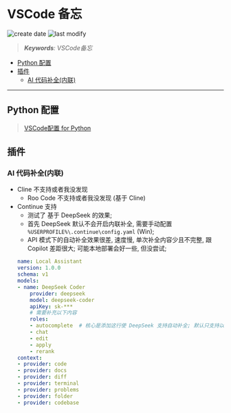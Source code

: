 VSCode 备忘
===
<!--START_SECTION:badge-->

![create date](https://img.shields.io/static/v1?label=create%20date&message=2025-08-08&label_color=gray&color=lightsteelblue&style=flat-square)
![last modify](https://img.shields.io/static/v1?label=last%20modify&message=2025-08-29%2003%3A21%3A55&label_color=gray&color=thistle&style=flat-square)

<!--END_SECTION:badge-->
<!--info
date: 2025-08-08 16:26:03
top: false
draft: false
hidden: false
level: 0
tag: [tool]
-->

> ***Keywords**: VSCode备忘*

<!--START_SECTION:paper_title-->
<!--END_SECTION:paper_title-->

<!--START_SECTION:toc-->
- [Python 配置](#python-配置)
- [插件](#插件)
    - [AI 代码补全(内联)](#ai-代码补全内联)
<!--END_SECTION:toc-->

---

## Python 配置
> [VSCode配置 for Python](VSCode配置-Python.md)

## 插件

### AI 代码补全(内联)

- Cline 不支持或者我没发现
    - Roo Code 不支持或者我没发现 (基于 Cline)
- Continue 支持
    - 测试了 基于 DeepSeek 的效果; 
    - 首先 DeepSeek 默认不会开启内联补全, 需要手动配置 `%USERPROFILE%\.continue\config.yaml` (Win);
    - API 模式下的自动补全效果很差, 速度慢, 单次补全内容少且不完整, 跟 Copilot 差距很大; 可能本地部署会好一些, 但没尝试;
    ```yaml
    name: Local Assistant
    version: 1.0.0
    schema: v1
    models:
    - name: DeepSeek Coder
        provider: deepseek
        model: deepseek-coder
        apiKey: sk-***
        # 需要补充以下内容
        roles:
        - autocomplete  # 核心是添加这行使 DeepSeek 支持自动补全; 默认只支持以下 4 种场景;
        - chat
        - edit
        - apply
        - rerank
    context:
    - provider: code
    - provider: docs
    - provider: diff
    - provider: terminal
    - provider: problems
    - provider: folder
    - provider: codebase
    ``` 
